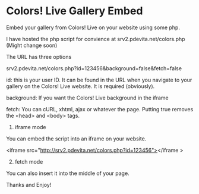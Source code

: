 Colors! Live Gallery Embed
==========================

Embed your gallery from Colors! Live on your website using some php.


I have hosted the php script for convience at srv2.pdevita.net/colors.php (Might change soon)

The URL has three options

srv2.pdevita.net/colors.php?id=123456&background=false&fetch=false

id: this is your user ID. It can be found in the URL when you navigate to your gallery on the Colors! Live website. It is required (obviously).

background: If you want the Colors! Live background in the iframe

fetch: You can cURL, xhtml, ajax or whatever the page. Putting true removes the \<head\> and \<body\> tags.

1) iframe mode

You can embed the script into an iframe on your website.

\<iframe src="http://srv2.pdevita.net/colors.php?id=123456"></iframe \>

2) fetch mode

You can also insert it into the middle of your page.

<?php
  $data = file_get_contents('http://srv.pdevita.net/colors.php?id=123456&fetch=true');
  echo $data;
?>


Thanks and Enjoy!
